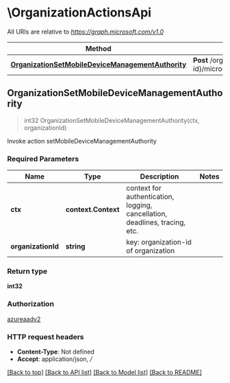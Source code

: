 # \OrganizationActionsApi

All URIs are relative to *https://graph.microsoft.com/v1.0*

Method | HTTP request | Description
------------- | ------------- | -------------
[**OrganizationSetMobileDeviceManagementAuthority**](OrganizationActionsApi.md#OrganizationSetMobileDeviceManagementAuthority) | **Post** /organization/{organization-id}/microsoft.graph.setMobileDeviceManagementAuthority | Invoke action setMobileDeviceManagementAuthority



## OrganizationSetMobileDeviceManagementAuthority

> int32 OrganizationSetMobileDeviceManagementAuthority(ctx, organizationId)

Invoke action setMobileDeviceManagementAuthority

### Required Parameters


Name | Type | Description  | Notes
------------- | ------------- | ------------- | -------------
**ctx** | **context.Context** | context for authentication, logging, cancellation, deadlines, tracing, etc.
**organizationId** | **string**| key: organization-id of organization | 

### Return type

**int32**

### Authorization

[azureaadv2](../README.md#azureaadv2)

### HTTP request headers

- **Content-Type**: Not defined
- **Accept**: application/json, */*

[[Back to top]](#) [[Back to API list]](../README.md#documentation-for-api-endpoints)
[[Back to Model list]](../README.md#documentation-for-models)
[[Back to README]](../README.md)


